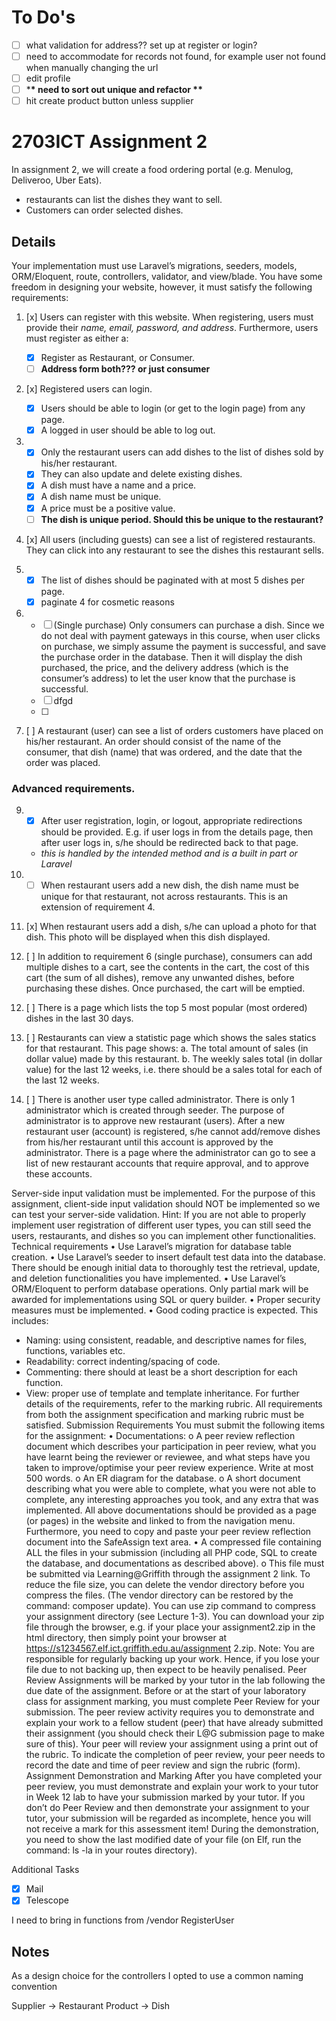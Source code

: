 # To Do's

-   [ ] what validation for address?? set up at register or login?
-   [ ] need to accommodate for records not found, for example user not found when manually changing the url
-   [ ] edit profile
-   [ ] \***\* need to sort out unique and refactor \*\***
-   [ ] hit create product button unless supplier

# 2703ICT Assignment 2

In assignment 2, we will create a food ordering portal (e.g. Menulog, Deliveroo, Uber Eats).

-   restaurants can list the dishes they want to sell.
-   Customers can order selected dishes.

## Details

Your implementation must use Laravel’s migrations, seeders, models, ORM/Eloquent, route, controllers, validator, and view/blade. You have some freedom in designing your website, however, it must satisfy the following requirements:

1. [x] Users can register with this website. When registering, users must provide their _name, email, password, and address_. Furthermore, users must register as either a:

    - [x] Register as Restaurant, or Consumer.
    - [ ] **Address form both??? or just consumer**

2. [x] Registered users can login.

    - [x] Users should be able to login (or get to the login page) from any page.
    - [x] A logged in user should be able to log out.

3.  - [x] Only the restaurant users can add dishes to the list of dishes sold by his/her restaurant.
    - [x] They can also update and delete existing dishes.
    - [x] A dish must have a name and a price.
    - [x] A dish name must be unique.
    - [x] A price must be a positive value.
    - [ ] **The dish is unique period. Should this be unique to the restaurant?**

4. [x] All users (including guests) can see a list of registered restaurants. They can click into any restaurant to see the dishes this restaurant sells.

5.  - [x] The list of dishes should be paginated with at most 5 dishes per page.
    - [x] paginate 4 for cosmetic reasons

6.  - [ ] (Single purchase) Only consumers can purchase a dish. Since we do not deal with payment gateways in this course, when user clicks on purchase, we simply assume the payment is successful, and save the purchase order in the database. Then it will display the dish purchased, the price, and the delivery address (which is the consumer’s address) to let the user know that the purchase is successful.
    - [ ] dfgd
    - [ ]

7. [ ] A restaurant (user) can see a list of orders customers have placed on his/her restaurant. An order should consist of the name of the consumer, that dish (name) that was ordered, and the date that the order was placed.

### Advanced requirements.

9.  -   [x] After user registration, login, or logout, appropriate redirections should be provided. E.g. if user logs in from the details page, then after user logs in, s/he should be redirected back to that page.
    -   _this is handled by the intended method and is a built in part or Laravel_

10. -   [ ] When restaurant users add a new dish, the dish name must be unique for that restaurant, not across restaurants. This is an extension of requirement 4.

11. [x] When restaurant users add a dish, s/he can upload a photo for that dish. This photo will be displayed when this dish displayed.

12. [ ] In addition to requirement 6 (single purchase), consumers can add multiple dishes to a cart, see the contents in the cart, the cost of this cart (the sum of all dishes), remove any unwanted dishes, before purchasing these dishes. Once purchased, the cart will be emptied.

12) [ ] There is a page which lists the top 5 most popular (most ordered) dishes in the last 30 days.

13) [ ] Restaurants can view a statistic page which shows the sales statics for that restaurant. This page shows:
        a. The total amount of sales (in dollar value) made by this restaurant.
        b. The weekly sales total (in dollar value) for the last 12 weeks, i.e. there should be a sales total for each of the last 12 weeks.

14) [ ] There is another user type called administrator. There is only 1 administrator which is created through seeder. The purpose of administrator is to approve new restaurant (users). After a new restaurant user (account) is registered, s/he cannot add/remove dishes from his/her restaurant until this account is approved by the administrator. There is a page where the administrator can go to see a list of new restaurant accounts that require approval, and to approve these accounts.

Server-side input validation must be implemented. For the purpose of this assignment, client-side input validation should NOT be implemented so we can test your server-side validation.
Hint: If you are not able to properly implement user registration of different user types, you can still seed the users, restaurants, and dishes so you can implement other functionalities.
Technical requirements
• Use Laravel’s migration for database table creation.
• Use Laravel’s seeder to insert default test data into the database. There should be enough initial data to thoroughly test the retrieval, update, and deletion functionalities you have implemented.
• Use Laravel’s ORM/Eloquent to perform database operations. Only partial mark will be awarded for implementations using SQL or query builder.
• Proper security measures must be implemented.
• Good coding practice is expected. This includes:

-   Naming: using consistent, readable, and descriptive names for files, functions, variables etc.
-   Readability: correct indenting/spacing of code.
-   Commenting: there should at least be a short description for each function.
-   View: proper use of template and template inheritance.
    For further details of the requirements, refer to the marking rubric. All requirements from both the assignment specification and marking rubric must be satisfied.
    Submission Requirements
    You must submit the following items for the assignment:
    • Documentations:
    o A peer review reflection document which describes your participation in peer review, what you have learnt being the reviewer or reviewee, and what steps have you taken to improve/optimise your peer review experience. Write at most 500 words.
    o An ER diagram for the database.
    o A short document describing what you were able to complete, what you were not able to complete, any interesting approaches you took, and any extra that was implemented.
    All above documentations should be provided as a page (or pages) in the website and linked to from the navigation menu. Furthermore, you need to copy and paste your peer review reflection document into the SafeAssign text area.
    • A compressed file containing ALL the files in your submission (including all PHP code, SQL to create the database, and documentations as described above).
    o This file must be submitted via Learning@Griffith through the assignment 2 link.
    To reduce the file size, you can delete the vendor directory before you compress the files. (The vendor directory can be restored by the command: composer update). You can use zip command to compress your assignment directory (see Lecture 1-3). You can download your
    zip file through the browser, e.g. if your place your assignment2.zip in the html directory, then simply point your browser at https://s1234567.elf.ict.griffith.edu.au/assignment 2.zip.
    Note: You are responsible for regularly backing up your work. Hence, if you lose your file due to not backing up, then expect to be heavily penalised.
    Peer Review
    Assignments will be marked by your tutor in the lab following the due date of the assignment. Before or at the start of your laboratory class for assignment marking, you must complete Peer Review for your submission.
    The peer review activity requires you to demonstrate and explain your work to a fellow student (peer) that have already submitted their assignment (you should check their L@G submission page to make sure of this). Your peer will review your assignment using a print out of the rubric. To indicate the completion of peer review, your peer needs to record the date and time of peer review and sign the rubric (form).
    Assignment Demonstration and Marking
    After you have completed your peer review, you must demonstrate and explain your work to your tutor in Week 12 lab to have your submission marked by your tutor.
    If you don’t do Peer Review and then demonstrate your assignment to your tutor, your submission will be regarded as incomplete, hence you will not receive a mark for this assessment item!
    During the demonstration, you need to show the last modified date of your file (on Elf, run the command: ls -la in your routes directory).

Additional Tasks

-   [x] Mail
-   [x] Telescope

I need to bring in functions from /vendor RegisterUser

## Notes

As a design choice for the controllers I opted to use a common naming convention

Supplier -> Restaurant
Product -> Dish
